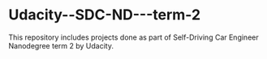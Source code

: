 # Udacity--SDC-ND---term-2
This repository includes projects done as part of Self-Driving Car Engineer Nanodegree term 2 by Udacity.
